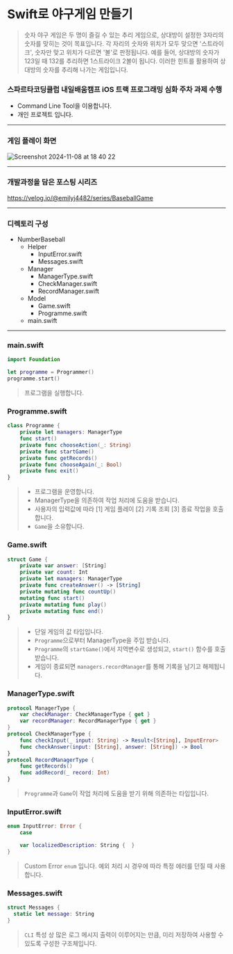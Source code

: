 # Swift로 야구게임 만들기
> 숫자 야구 게임은 두 명이 즐길 수 있는 추리 게임으로, 상대방이 설정한 3자리의 숫자를 맞히는 것이 목표입니다. 각 자리의 숫자와 위치가 모두 맞으면 '스트라이크', 숫자만 맞고 위치가 다르면 '볼'로 판정됩니다. 예를 들어, 상대방의 숫자가 123일 때 132를 추리하면 1스트라이크 2볼이 됩니다. 이러한 힌트를 활용하여 상대방의 숫자를 추리해 나가는 게임입니다.
### 스파르타코딩클럽 내일배움캠프 iOS 트랙 프로그래밍 심화 주차 과제 수행
- Command Line Tool을 이용합니다.
- 개인 프로젝트 입니다.
***
### 게임 플레이 화면
![Screenshot 2024-11-08 at 18 40 22](https://github.com/user-attachments/assets/f55531b2-a365-4d63-aecd-c69e67190c2c)
***
### 개발과정을 담은 포스팅 시리즈
https://velog.io/@emilyj4482/series/BaseballGame
***
### 디렉토리 구성
- NumberBaseball
  - Helper
    - InputError.swift
    - Messages.swift
  - Manager
    - ManagerType.swift
    - CheckManager.swift
    - RecordManager.swift
  - Model
    - Game.swift
    - Programme.swift
  - main.swift
***
### main.swift
```swift
import Foundation

let programme = Programmer()
programme.start()
```
> 프로그램을 실행합니다.
### Programme.swift
```swift
class Programme {
    private let managers: ManagerType
    func start()
    private func chooseAction(_: String)
    private func startGame()
    private func getRecords()
    private func chooseAgain(_: Bool)
    private func exit()
}
```
> - 프로그램을 운영합니다.
> - ManagerType을 의존하여 작업 처리에 도움을 받습니다.
> - 사용자의 입력값에 따라 [1] 게임 플레이 [2] 기록 조회 [3] 종료 작업을 호출합니다.
> - `Game`을 소유합니다.
### Game.swift
```swift
struct Game {
    private var answer: [String]
    private var count: Int
    private let managers: ManagerType
    private func createAnswer() -> [String]
    private mutating func countUp()
    mutating func start()
    private mutating func play()
    private mutating func end()
}
```
> - 단일 게임의 값 타입입니다.
> - `Programme`으로부터 ManagerType을 주입 받습니다.
> - `Programme`의 `startGame()`에서 지역변수로 생성되고, `start()` 함수를 호출 받습니다.
> - 게임이 종료되면 `managers.recordManager`를 통해 기록을 남기고 해제됩니다.
### ManagerType.swift
```swift
protocol ManagerType {
    var checkManager: CheckManagerType { get }
    var recordManager: RecordManagerType { get }
}
protocol CheckManagerType {
    func checkInput(_ input: String) -> Result<[String], InputError>
    func checkAnswer(input: [String], answer: [String]) -> Bool
}
protocol RecordManagerType {
    func getRecords()
    func addRecord(_ record: Int)
}
```
> `Programme`과 `Game`이 작업 처리에 도움을 받기 위해 의존하는 타입입니다.
### InputError.swift
```swift
enum InputError: Error {
    case

    var localizedDescription: String {  }
}
```
> Custom Error `enum` 입니다. 예외 처리 시 경우에 따라 특정 에러를 던질 때 사용합니다.
### Messages.swift
```swift
struct Messages {
  static let message: String
}
```
> `CLI` 특성 상 많은 로그 메시지 출력이 이루어지는 만큼, 미리 저장하여 사용할 수 있도록 구성한 구조체입니다.
